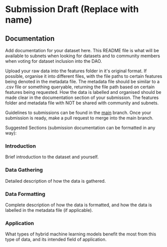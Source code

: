 # Submission Draft (Replace with name)

## Documentation

Add documentation for your dataset here. This README file is what will be available to subnets when looking for datasets and to community members when voting for dataset inclusion into the DAO.

Upload your raw data into the features folder in it's original format. If possible, organise it into different files, with the file paths to certain features being denoted in the metadata file. The metadata file should be similar to a .csv file or something queryable, returning the file path based on certain features being requested. How the data is labelled and organised should be made clear in the documentation section of your submission. The features folder and metadata file with NOT be shared with community and subnets.

Guidelines to submissions can be found in the [main](https://github.com/jackurius/QuantumDataDAO/tree/main) branch. Once your submission is ready, make a pull request to merge into the main branch.

Suggested Sections (submission documentation can be formatted in any way):

### Introduction
Brief introduction to the dataset and yourself.

### Data Gathering
Detailed description of how the data is gathered.

### Data Formatting
Complete description of how the data is formatted, and how the data is labelled in the metadata file (if applicable).

### Application
What types of hybrid machine learning models benefit the most from this type of data, and its intended field of application.


